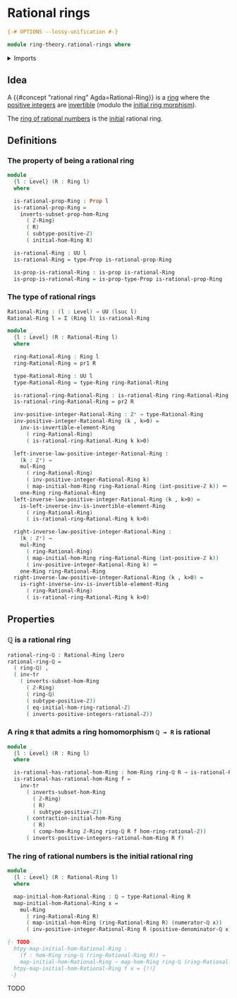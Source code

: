# Rational rings

```agda
{-# OPTIONS --lossy-unification #-}

module ring-theory.rational-rings where
```

<details><summary>Imports</summary>

```agda
open import elementary-number-theory.positive-integers
open import elementary-number-theory.rational-numbers
open import elementary-number-theory.ring-of-integers
open import elementary-number-theory.ring-of-rational-numbers

open import foundation.dependent-pair-types
open import foundation.equivalences
open import foundation.function-types
open import foundation.homotopies
open import foundation.identity-types
open import foundation.propositions
open import foundation.sets
open import foundation.transport-along-identifications
open import foundation.universe-levels

open import ring-theory.homomorphisms-rings
open import ring-theory.invertible-elements-rings
open import ring-theory.localizations-rings
open import ring-theory.rings
```

</details>

## Idea

A {{#concept "rational ring" Agda=Rational-Ring}} is a
[ring](ring-theory.rings.md) where the
[positive integers](elementary-number-theory.positive-integers.md) are
[invertible](ring-theory.invertible-elements-rings.md) (modulo the
[initial ring morphism](elementary-number-theory.ring-of-integers.md)).

The
[ring of rational numbers](elementary-number-theory.ring-of-rational-numbers.md)
is the [initial](ring-theory.initial-rings.md) rational ring.

## Definitions

### The property of being a rational ring

```agda
module _
  {l : Level} (R : Ring l)
  where

  is-rational-prop-Ring : Prop l
  is-rational-prop-Ring =
    inverts-subset-prop-hom-Ring
      ( ℤ-Ring)
      ( R)
      ( subtype-positive-ℤ)
      ( initial-hom-Ring R)

  is-rational-Ring : UU l
  is-rational-Ring = type-Prop is-rational-prop-Ring

  is-prop-is-rational-Ring : is-prop is-rational-Ring
  is-prop-is-rational-Ring = is-prop-type-Prop is-rational-prop-Ring
```

### The type of rational rings

```agda
Rational-Ring : (l : Level) → UU (lsuc l)
Rational-Ring l = Σ (Ring l) is-rational-Ring

module _
  {l : Level} (R : Rational-Ring l)
  where

  ring-Rational-Ring : Ring l
  ring-Rational-Ring = pr1 R

  type-Rational-Ring : UU l
  type-Rational-Ring = type-Ring ring-Rational-Ring

  is-rational-ring-Rational-Ring : is-rational-Ring ring-Rational-Ring
  is-rational-ring-Rational-Ring = pr2 R

  inv-positive-integer-Rational-Ring : ℤ⁺ → type-Rational-Ring
  inv-positive-integer-Rational-Ring (k , k>0) =
    inv-is-invertible-element-Ring
      ( ring-Rational-Ring)
      ( is-rational-ring-Rational-Ring k k>0)

  left-inverse-law-positive-integer-Rational-Ring :
    (k : ℤ⁺) →
    mul-Ring
      ( ring-Rational-Ring)
      ( inv-positive-integer-Rational-Ring k)
      ( map-initial-hom-Ring ring-Rational-Ring (int-positive-ℤ k)) ＝
    one-Ring ring-Rational-Ring
  left-inverse-law-positive-integer-Rational-Ring (k , k>0) =
    is-left-inverse-inv-is-invertible-element-Ring
      ( ring-Rational-Ring)
      ( is-rational-ring-Rational-Ring k k>0)

  right-inverse-law-positive-integer-Rational-Ring :
    (k : ℤ⁺) →
    mul-Ring
      ( ring-Rational-Ring)
      ( map-initial-hom-Ring ring-Rational-Ring (int-positive-ℤ k))
      ( inv-positive-integer-Rational-Ring k) ＝
    one-Ring ring-Rational-Ring
  right-inverse-law-positive-integer-Rational-Ring (k , k>0) =
    is-right-inverse-inv-is-invertible-element-Ring
      ( ring-Rational-Ring)
      ( is-rational-ring-Rational-Ring k k>0)
```

## Properties

### ℚ is a rational ring

```agda
rational-ring-ℚ : Rational-Ring lzero
rational-ring-ℚ =
  ( ring-ℚ) ,
  ( inv-tr
    ( inverts-subset-hom-Ring
      ( ℤ-Ring)
      ( ring-ℚ)
      ( subtype-positive-ℤ))
      ( eq-initial-hom-ring-rational-ℤ)
      ( inverts-positive-integers-rational-ℤ))
```

### A ring `R` that admits a ring homomorphism `ℚ → R` is rational

```agda
module _
  {l : Level} (R : Ring l)
  where

  is-rational-has-rational-hom-Ring : hom-Ring ring-ℚ R → is-rational-Ring R
  is-rational-has-rational-hom-Ring f =
    inv-tr
      ( inverts-subset-hom-Ring
        ( ℤ-Ring)
        ( R)
        ( subtype-positive-ℤ))
      ( contraction-initial-hom-Ring
        ( R)
        ( comp-hom-Ring ℤ-Ring ring-ℚ R f hom-ring-rational-ℤ))
      ( inverts-positive-integers-rational-hom-Ring R f)
```

### The ring of rational numbers is the initial rational ring

```agda
module _
  {l : Level} (R : Rational-Ring l)
  where

  map-initial-hom-Rational-Ring : ℚ → type-Rational-Ring R
  map-initial-hom-Rational-Ring x =
    mul-Ring
      ( ring-Rational-Ring R)
      ( map-initial-hom-Ring (ring-Rational-Ring R) (numerator-ℚ x))
      ( inv-positive-integer-Rational-Ring R (positive-denominator-ℚ x))

{- TODO
  htpy-map-initial-hom-Rational-Ring :
    (f : hom-Ring ring-ℚ (ring-Rational-Ring R)) →
    map-initial-hom-Rational-Ring ~ map-hom-Ring ring-ℚ (ring-Rational-Ring R) f
  htpy-map-initial-hom-Rational-Ring f x = {!!}
 -}
```

TODO
